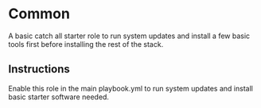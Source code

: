 # Common

A basic catch all starter role to run system updates and install a few basic tools first before installing the rest of the stack.

## Instructions

Enable this role in the main playbook.yml to run system updates and install basic starter software needed.

